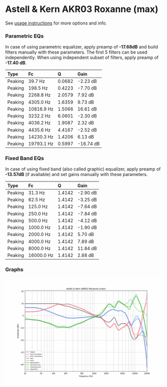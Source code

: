 # Astell & Kern AKR03 Roxanne (max)
See [usage instructions](https://github.com/jaakkopasanen/AutoEq#usage) for more options and info.

### Parametric EQs
In case of using parametric equalizer, apply preamp of **-17.68dB** and build filters manually
with these parameters. The first 5 filters can be used independently.
When using independent subset of filters, apply preamp of **-17.40 dB**.

| Type    | Fc         |      Q | Gain      |
|:--------|:-----------|:-------|:----------|
| Peaking | 39.7 Hz    | 0.0682 | -2.23 dB  |
| Peaking | 198.5 Hz   | 0.4223 | -7.70 dB  |
| Peaking | 2268.8 Hz  | 2.0579 | 7.92 dB   |
| Peaking | 4305.0 Hz  | 1.6359 | 9.73 dB   |
| Peaking | 10816.9 Hz | 1.5066 | 16.61 dB  |
| Peaking | 3232.2 Hz  | 6.0601 | -2.30 dB  |
| Peaking | 4036.2 Hz  | 1.9087 | 2.32 dB   |
| Peaking | 4435.6 Hz  | 4.4167 | -2.52 dB  |
| Peaking | 14230.3 Hz | 1.4206 | 6.13 dB   |
| Peaking | 19793.1 Hz | 0.5997 | -16.74 dB |

### Fixed Band EQs
In case of using fixed band (also called graphic) equalizer, apply preamp of **-13.57dB**
(if available) and set gains manually with these parameters.

| Type    | Fc         |      Q | Gain     |
|:--------|:-----------|:-------|:---------|
| Peaking | 31.3 Hz    | 1.4142 | -2.90 dB |
| Peaking | 62.5 Hz    | 1.4142 | -3.25 dB |
| Peaking | 125.0 Hz   | 1.4142 | -7.64 dB |
| Peaking | 250.0 Hz   | 1.4142 | -7.84 dB |
| Peaking | 500.0 Hz   | 1.4142 | -4.12 dB |
| Peaking | 1000.0 Hz  | 1.4142 | -1.90 dB |
| Peaking | 2000.0 Hz  | 1.4142 | 5.70 dB  |
| Peaking | 4000.0 Hz  | 1.4142 | 7.89 dB  |
| Peaking | 8000.0 Hz  | 1.4142 | 11.84 dB |
| Peaking | 16000.0 Hz | 1.4142 | 2.88 dB  |

### Graphs
![](./Astell%20&%20Kern%20AKR03%20Roxanne%20(max).png)